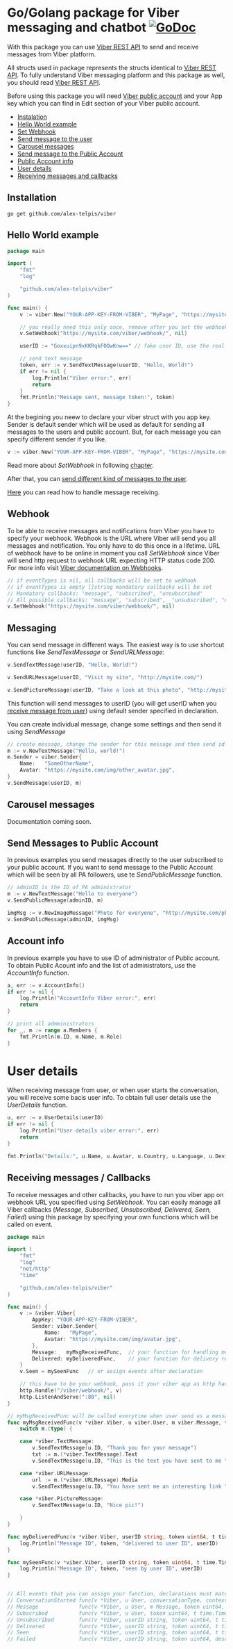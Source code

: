 # Go/Golang package for Viber messaging and chatbot [![GoDoc](https://godoc.org/github.com/alex-telpis/viber?status.svg)](https://godoc.org/github.com/alex-telpis/viber)

With this package you can use [Viber REST API](https://developers.viber.com/docs/api/rest-bot-api/) to send and receive messages from Viber platform.

All structs used in package represents the structs identical to [Viber REST API](https://developers.viber.com/docs/api/rest-bot-api/). To fully understand Viber messaging platform and this package as well, you should read [Viber REST API](https://developers.viber.com/docs/api/rest-bot-api/).

Before using this package you will need [Viber public account](https://support.viber.com/customer/en/portal/articles/2733413-create-a-public-account) and your App key which you can find in Edit section of your Viber public account.

  * [Instalation](#instalation)
  * [Hello World example](#helloworld)
  * [Set Webhook](#webhook)
  * [Send message to the user](#messaging)
  * [Carousel messages](#carousel)
  * [Send message to the Public Account](#pamessaging)
  * [Public Account info](#accountinfo)
  * [User details](#userdetails)
  * [Receiving messages and callbacks](#callbacks)

## Installation <a id="installation"></a>
```
go get github.com/alex-telpis/viber
```

## Hello World example<a id="helloworld"></a>

```go
package main

import (
    "fmt"
    "log"

    "github.com/alex-telpis/viber"
)

func main() {
    v := viber.New("YOUR-APP-KEY-FROM-VIBER", "MyPage", "https://mysite.com/img/avatar.jpg")

    // you really need this only once, remove after you set the webhook
    v.SetWebhook("https://mysite.com/viber/webhook/", nil)

    userID := "Goxxuipn9xKKRqkFOOwKnw==" // fake user ID, use the real one

    // send text message
    token, err := v.SendTextMessage(userID, "Hello, World!")
    if err != nil {
        log.Println("Viber error:", err)
        return
    }
    fmt.Println("Message sent, message token:", token)
}
```

At the begining you neew to declare your viber struct with you app key. Sender is default sender which will be used as default for sending all messages to the users and public account. But, for each message you can specify different sender if you like.

```go
v := viber.New("YOUR-APP-KEY-FROM-VIBER", "MyPage", "https://mysite.com/img/avatar.jpg")
```

Read more about _SetWebhook_ in following [chapter](#webhook).

After that, you can [send different kind of messages to the user](#messaging).

[Here](#callbacks) you can read how to handle message receiving.

## Webhook <a id="webhook"></a>

To be able to receive messages and notifications from Viber you have to specify your webhook. Webhook is the URL where Viber will send you all messages and notification. You only have to do this once in a lifetime. URL of webhook have to be online in moment you call _SetWebhook_ since Viber will send http request to webhook URL expecting HTTP status code 200. For more info visit [Viber documentation on Webhooks](https://developers.viber.com/docs/api/rest-bot-api/#webhooks).

```go
// if eventTypes is nil, all callbacks will be set to webhook
// if eventTypes is empty []string mandatory callbacks will be set
// Mandatory callbacks: "message", "subscribed", "unsubscribed"
// All possible callbacks: "message", "subscribed",  "unsubscribed", "delivered", "seen", "failed", "conversation_started"
v.SetWebhook("https://mysite.com/viber/webhook/", nil)
```

## Messaging <a id="messaging"></a>

You can send message in different ways. The easiest way is to use shortcut functions like _SendTextMessage_ or _SendURLMessage_:
```go
v.SendTextMessage(userID, "Hello, World!")

v.SendURLMessage(userID, "Visit my site", "http://mysite.com/")

v.SendPictureMessage(userID, "Take a look at this photo", "http://mysite.com/photo.jpg")
```

This function will send messages to userID (you will get userID when you [receive message from user](#callbacks)) using default sender specified in declaration.

You can create individual message, change some settings and then send it using _SendMessage_

```go
// create message, change the sender for this message and then send id
m := v.NewTextMessage("Hello, world!")
m.Sender = viber.Sender{
    Name:   "SomeOtherName",
    Avatar: "https://mysite.com/img/other_avatar.jpg",
}
v.SendMessage(userID, m)
```

## Carousel messages <a id="carousel"></a>

Documentation coming soon.

## Send Messages to Public Account <a id="pamessaging"></a>

In previous examples you send messages directly to the user subscribed to your public account. If you want to send message to the Public Account which will be seen by all PA followers, use te _SendPublicMessage_ function.
```go
// adminID is the ID of PA administrator
m := v.NewTextMessage("Hello to everyone")
v.SendPublicMessage(adminID, m)

imgMsg := v.NewImageMessage("Photo for everyone", "http://mysite.com/photo.jpg")
v.SendPublicMessage(adminID, imgMsg)
```

## Account info <a id="accountinfo"></a>

In previous example you have to use ID of administrator of Public account. To obtain Public Acount info and the list of administrators, use the _AccountInfo_ function.
```go
a, err := v.AccountInfo()
if err != nil {
    log.Println("AccountInfo Viber error:", err)
    return
}

// print all admministrators
for _, m := range a.Members {
    fmt.Println(m.ID, m.Name, m.Role)
}
```

# User details <a id="userdetails"></a>
When receiving message from user, or when user starts the conversation, you will receive some bacis user info. To obtain full user details use the _UserDetails_ function.

```go
u, err := v.UserDetails(userID)
if err != nil {
    log.Println("User details viber error:", err)
    return
}

fmt.Println("Details:", u.Name, u.Avatar, u.Country, u.Language, u.DeviceType, u.PrimaryDeviceOs)
```

## Receiving messages / Callbacks <a id="callbacks"></a>
To receive messages and other callbacks, you have to run you viber app on webhook URL you specified using _SetWebhook_. You can easily manage all Viber callbacks (_Message, Subscribed, Unsubscribed, Delivered, Seen, Failed_) using this package by specifying your own functions which will be called on event.

```go
package main

import (
    "fmt"
    "log"
    "net/http"
    "time"

    "github.com/alex-telpis/viber"
)

func main() {
    v := &viber.Viber{
        AppKey: "YOUR-APP-KEY-FROM-VIBER",
        Sender: viber.Sender{
            Name:   "MyPage",
            Avatar: "https://mysite.com/img/avatar.jpg",
        },
        Message:   myMsgReceivedFunc,  // your function for handling messages
        Delivered: myDeliveredFunc,    // your function for delivery report
    }
    v.Seen = mySeenFunc   // or assign events after declaration

    // this have to be your webhook, pass it your viber app as http handler
    http.Handle("/viber/webhook/", v)
    http.ListenAndServe(":80", nil)    
}

// myMsgReceivedFunc will be called everytime when user send us a message
func myMsgReceivedFunc(v *viber.Viber, u viber.User, m viber.Message, token uint64, t time.Time) {
    switch m.(type) {

    case *viber.TextMessage:
        v.SendTextMessage(u.ID, "Thank you for your message")
        txt := m.(*viber.TextMessage).Text
        v.SendTextMessage(u.ID, "This is the text you have sent to me "+txt)

    case *viber.URLMessage:
        url := m.(*viber.URLMessage).Media
        v.SendTextMessage(u.ID, "You have sent me an interesting link "+url)

    case *viber.PictureMessage:
        v.SendTextMessage(u.ID, "Nice pic!")

    }
}

func myDeliveredFunc(v *viber.Viber, userID string, token uint64, t time.Time) {
    log.Println("Message ID", token, "delivered to user ID", userID)
}

func mySeenFunc(v *viber.Viber, userID string, token uint64, t time.Time) {
    log.Println("Message ID", token, "seen by user ID", userID)
}


// All events that you can assign your function, declarations must match
// ConversationStarted func(v *Viber, u User, conversationType, context string, subscribed bool, token uint64, t time.Time) Message
// Message             func(v *Viber, u User, m Message, token uint64, t time.Time)
// Subscribed          func(v *Viber, u User, token uint64, t time.Time)
// Unsubscribed        func(v *Viber, userID string, token uint64, t time.Time)
// Delivered           func(v *Viber, userID string, token uint64, t time.Time)
// Seen                func(v *Viber, userID string, token uint64, t time.Time)
// Failed              func(v *Viber, userID string, token uint64, descr string, t time.Time)
```
